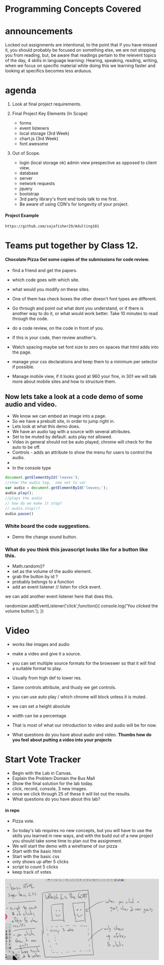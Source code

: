 # Programming Concepts Covered



# announcements
Locked out assignments are intentional, to the point that if you have missed it, you should probably be focused on something else, we are not stopping you from reading, but, be aware that readings pertain to the relevent topics of the day, 4 skills in language learning: Hearing, speaking, reading, writing, when we focus on specific material while doing this we learning faster and looking at specifics becomes less arduous. 



# agenda

1. Look at final project requirements. 
2. Final Project Key Elements (In Scope)
    - forms
    - event listeners
    - local storage (3rd Week)
    - chart.js (3rd Week)
    - font awesome

3. Out of Scope. 
    - login (local storage ok) admin view prespective as opposed to client view. 
    - database
    - server 
    - network requests
    - jquery
    - bootstrap
    - 3rd party library's front end tools talk to me first. 
    - Be aware of using CDN's for longevity of your project. 


#### Project Example 
    https://github.com/sajafisher29/Adulting101

# Teams put together by Class 12.

#### Chocolate Pizza Get some copies of the submissions for code review. 
- find a friend and get the papers. 
- which code goes with which site. 
- what would you modify on these sites. 

- One of them has check boxes the other doesn't font types are different. 
- Go through and point out what dont you understand, or if there is another way to do it, or what would work better. Take 10 minutes to read through the code. 
- do a code review, on the code in front of you. 
- If this is your code, then review another's.


- Watch spacing maybe set font size to zero on spaces that html adds into the page. 
- manage your css declarations and keep them to a minimum per selector if possible. 

- Manage mobile view, if it looks good at 960 your fine, in 301 we will talk more about mobile sites and how to structure them. 

## Now lets take a look at a code demo of some audio and video. 
- We know we can embed an image into a page. 
- So we have a prebuilt site, in order to jump right in. 
- Lets look at what this demo does. 
- We have an audio tag with a source with several attributes. 
- Set to be muted by default. auto play not allowed. 
- Video in general should not be auto played, chrome will check for the auto to be off. 
- Controls - adds an attribute to show the menu for users to control the audio. 
- 
- In the console type 

```js 
document.getElementbyId('leaves');
//show the audio tag,  now set to var
var audio = document.getElementById('leaves;');
audio.play();
//plays the audio
// how do we make it stop?
// audio.stop()?
audio.pause()

```


### White board the code suggestions. 
- Demo the change sound button. 
### What do you think this javascript looks like for a button like this. 
- Math.random()?
- set as the volume of the audio element.
- grab the button by id ? 
- probably belongs to a function 
- add an event listener // listen for click event. 

we can add another event listener here that does this. 

randomizer.addEventListener('click',function(){
    console.log('You clicked the volume button.');
})



# Video 
- works like images and audio 
- make a video and give it a source. 
- you can set multiple source formats for the browswer so that it will find a suitable format to play. 
- Usually from high def to lower res. 
- Same controls attribute, and thusly we get controls. 
- you can use auto play / which chrome will block unless it is muted. 
- we can set a height absolute
- width can be a percentage

- That is most of what our introduction to video and audio will be for now. 
- What questions do you have about audio and video. 
 **Thumbs how do you feel about putting a video into your projects**

 # Start Vote Tracker
 - Begin with the Lab in Canvas. 
 - Explain the Problem Domain the Bus Mall
 - Show the final solution for the lab today. 
 - click, record, console, 3 new images.
 - once we click through 25 of these it will list out the results. 
 - What questions do you have about this lab? 

 #### in repo

 + Pizza vote. 
 - So today's lab requires no new concepts, but you will have to use the skills you learned in new ways, and with the build out of a new project you should take some time to plan out the assignment. 
 - We will start the demo with a wireframe of our pizza 
 - Start with the basic html
 - Start with the basic css 
 - only shows up after 5 clicks
 - script to count 5 clicks 
 - keep track of votes

 ![wireFrame](goatWireFrame.png)

